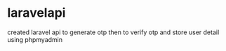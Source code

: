 # laravelapi
created laravel api to generate otp then to verify otp and store user detail using phpmyadmin
